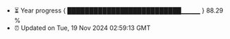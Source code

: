 - ⏳ Year progress { ██████████████████████████▁▁▁▁ } 88.29 %
- ⏰ Updated on Tue, 19 Nov 2024 02:59:13 GMT

